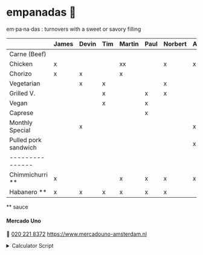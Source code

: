 # empanadas 🥟

em·pa·na·das
: turnovers with a sweet or savory filling

|                   | James | Devin | Tim | Martin | Paul | Norbert | Axel | Iulia | Marcel | Thijs | Travis | Egbert | Emile |
| :---------------- | :---- | :---- | :-- | :----- | :--- | :------ | :--- | :---- | :----- | :---- | :----- | :----- | :---- |
| Carne (Beef)      |       |       |     |        |      |         |      |       | x      |       |        |        |       |
| Chicken           | x     |       |     | xx     |      | x       | x    |       | x      |       |        |        |       |
| Chorizo           | x     | x     |     | x      |      |         |      |       |        | x     |        |        |       |
| Vegetarian        |       | x     | x   |        |      | x       |      |       |        |       |        | x      | x     |
| Grilled V.        |       |       | x   |        | x    | x       |      | x     | x      | x     |        |        |       |
| Vegan             |       |       | x   |        | x    |         |      | xx    |        |       |        | x      |       |
| Caprese           |       |       |     |        | x    |         |      |       |        |       | xx     | x      |       |
| Monthly Special   |       | x     |     |        |      |         | x    |       |        | x     |        |        | x     |
| Pulled pork sandwich |       |       |     |        |      |         | x    |       |        |       |        |        |       |
| ---------------   |       |       |     |        |      |         |      |       |        |       |        |        |       |
| Chimmichurri \*\* | x     |       |     | x      | x    | x       | x    |       | x      | x     |        | xx     | x     |
| Habanero \*\*     | x     | x     | x   | x      | x    | x       |      | x     |        |       | x      |        | x     |

\*\* sauce

#### Mercado Uno

🤙 [020 221 8372](tel:+31202218372)
https://www.mercadouno-amsterdam.nl

<details> 
<summary>Calculator Script</summary>
  <script>
    Array.from(document.querySelectorAll('th')).slice(1).forEach(th => {
      th.innerHTML = `<label><input type='checkbox'>${th.textContent}</label>`;
      th.querySelector('input').addEventListener('change', () => {
        document.querySelector('p').innerHTML = (Array.from(document.querySelectorAll("th :checked")).map(checkbox => {
          return Array.from(document.querySelectorAll('table :first-child th')).indexOf(checkbox.closest("th"))
        }).reduce((rows, index) => {
          return rows.map(row => {
            row[1] = row[1] + (row[0].querySelectorAll('td').item(index).textContent.trim() || '')
            return row
          })
        }, Array.from(document.querySelectorAll('tr')).slice(1).map(tr => [tr, ''])
        )
          .filter(counts => counts[1].length > 0)
          .map(counts => `${counts[0].querySelector('td').textContent}: ${counts[1].length}`)
          .join("<br />"))
      })
    })
  </script>
</details>
